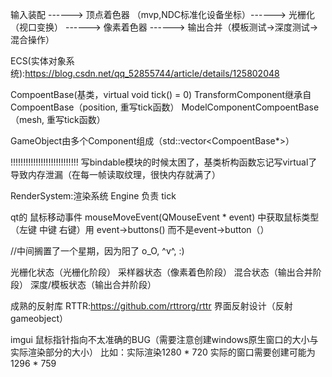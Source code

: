 输入装配 ------> 顶点着色器 （mvp,NDC标准化设备坐标）------> 光栅化（视口变换） ------> 像素着色器 ------> 输出合并（模板测试→深度测试→混合操作）

ECS(实体对象系统):https://blog.csdn.net/qq_52855744/article/details/125802048

CompoentBase(基类，virtual void tick() = 0)
TransformComponent继承自CompoentBase（position, 重写tick函数）
ModelComponentCompoentBase（mesh, 重写tick函数）

GameObject由多个Component组成（std::vector<CompoentBase*>）


!!!!!!!!!!!!!!!!!!!!!!!!!!!
写bindable模块的时候太困了，基类析构函数忘记写virtual了导致内存泄漏（在每一帧读取纹理，很快内存就满了）

RenderSystem:渲染系统
Engine 负责 tick


qt的 鼠标移动事件 mouseMoveEvent(QMouseEvent * event) 中获取鼠标类型（左键 中键 右键）用 event->buttons() 而不是event->button（）

//中间搁置了一个星期，因为阳了 o_O, ^v^, :)

光栅化状态（光栅化阶段）
采样器状态（像素着色阶段）
混合状态（输出合并阶段）
深度/模板状态（输出合并阶段）

成熟的反射库 RTTR:https://github.com/rttrorg/rttr
界面反射设计（反射gameobject）

imgui 鼠标指针指向不太准确的BUG（需要注意创建windows原生窗口的大小与实际渲染部分的大小）
比如：实际渲染1280 * 720 实际的窗口需要创建可能为1296 * 759
					